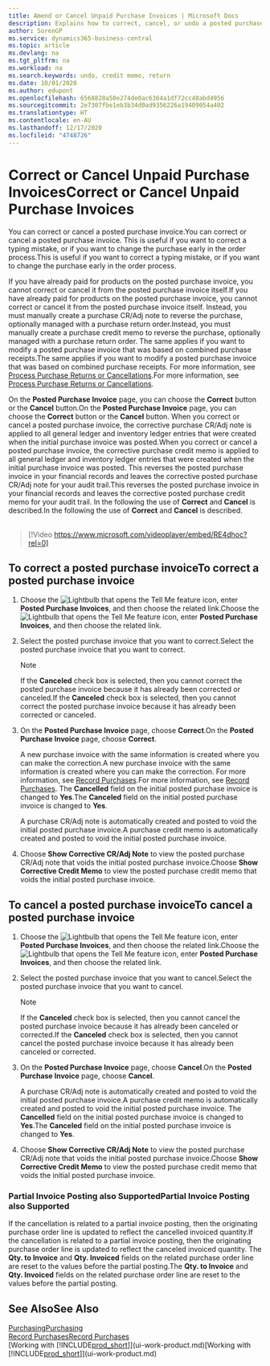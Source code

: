 ```yaml
---
title: Amend or Cancel Unpaid Purchase Invoices | Microsoft Docs
description: Explains how to correct, cancel, or undo a posted purchase invoice and automatically create a purchase CR/Adj Note.
author: SorenGP
ms.service: dynamics365-business-central
ms.topic: article
ms.devlang: na
ms.tgt_pltfrm: na
ms.workload: na
ms.search.keywords: undo, credit memo, return
ms.date: 10/01/2020
ms.author: edupont
ms.openlocfilehash: 6568828a50e274de0ac6364a1df72cc48abd4956
ms.sourcegitcommit: 2e7307fbe1eb3b34d0ad9356226a19409054a402
ms.translationtype: HT
ms.contentlocale: en-AU
ms.lasthandoff: 12/17/2020
ms.locfileid: "4748726"
---
```

# <a name="correct-or-cancel-unpaid-purchase-invoices"></a><span data-ttu-id="7c381-103">Correct or Cancel Unpaid Purchase Invoices</span><span class="sxs-lookup"><span data-stu-id="7c381-103">Correct or Cancel Unpaid Purchase Invoices</span></span>

<span data-ttu-id="7c381-104">You can correct or cancel a posted purchase invoice.</span><span class="sxs-lookup"><span data-stu-id="7c381-104">You can correct or cancel a posted purchase invoice.</span></span> <span data-ttu-id="7c381-105">This is useful if you want to correct a typing mistake, or if you want to change the purchase early in the order process.</span><span class="sxs-lookup"><span data-stu-id="7c381-105">This is useful if you want to correct a typing mistake, or if you want to change the purchase early in the order process.</span></span>

<span data-ttu-id="7c381-106">If you have already paid for products on the posted purchase invoice, you cannot correct or cancel it from the posted purchase invoice itself.</span><span class="sxs-lookup"><span data-stu-id="7c381-106">If you have already paid for products on the posted purchase invoice, you cannot correct or cancel it from the posted purchase invoice itself.</span></span> <span data-ttu-id="7c381-107">Instead, you must manually create a purchase CR/Adj note to reverse the purchase, optionally managed with a purchase return order.</span><span class="sxs-lookup"><span data-stu-id="7c381-107">Instead, you must manually create a purchase credit memo to reverse the purchase, optionally managed with a purchase return order.</span></span> <span data-ttu-id="7c381-108">The same applies if you want to modify a posted purchase invoice that was based on combined purchase receipts.</span><span class="sxs-lookup"><span data-stu-id="7c381-108">The same applies if you want to modify a posted purchase invoice that was based on combined purchase receipts.</span></span> <span data-ttu-id="7c381-109">For more information, see [Process Purchase Returns or Cancellations](purchasing-how-process-purchase-returns-cancellations.md).</span><span class="sxs-lookup"><span data-stu-id="7c381-109">For more information, see [Process Purchase Returns or Cancellations](purchasing-how-process-purchase-returns-cancellations.md).</span></span>

<span data-ttu-id="7c381-110">On the **Posted Purchase Invoice** page, you can choose the **Correct** button or the **Cancel** button.</span><span class="sxs-lookup"><span data-stu-id="7c381-110">On the **Posted Purchase Invoice** page, you can choose the **Correct** button or the **Cancel** button.</span></span> <span data-ttu-id="7c381-111">When you correct or cancel a posted purchase invoice, the corrective purchase CR/Adj note is applied to all general ledger and inventory ledger entries that were created when the initial purchase invoice was posted.</span><span class="sxs-lookup"><span data-stu-id="7c381-111">When you correct or cancel a posted purchase invoice, the corrective purchase credit memo is applied to all general ledger and inventory ledger entries that were created when the initial purchase invoice was posted.</span></span> <span data-ttu-id="7c381-112">This reverses the posted purchase invoice in your financial records and leaves the corrective posted purchase CR/Adj note for your audit trail.</span><span class="sxs-lookup"><span data-stu-id="7c381-112">This reverses the posted purchase invoice in your financial records and leaves the corrective posted purchase credit memo for your audit trail.</span></span> <span data-ttu-id="7c381-113">In the following the use of **Correct** and **Cancel** is described.</span><span class="sxs-lookup"><span data-stu-id="7c381-113">In the following the use of **Correct** and **Cancel** is described.</span></span>
<br><br>
> [!Video https://www.microsoft.com/videoplayer/embed/RE4dhoc?rel=0]

## <a name="to-correct-a-posted-purchase-invoice"></a><span data-ttu-id="7c381-114">To correct a posted purchase invoice</span><span class="sxs-lookup"><span data-stu-id="7c381-114">To correct a posted purchase invoice</span></span>
1. <span data-ttu-id="7c381-115">Choose the ![Lightbulb that opens the Tell Me feature](media/ui-search/search_small.png "Tell me what you want to do") icon, enter **Posted Purchase Invoices**, and then choose the related link.</span><span class="sxs-lookup"><span data-stu-id="7c381-115">Choose the ![Lightbulb that opens the Tell Me feature](media/ui-search/search_small.png "Tell me what you want to do") icon, enter **Posted Purchase Invoices**, and then choose the related link.</span></span>  
2. <span data-ttu-id="7c381-116">Select the posted purchase invoice that you want to correct.</span><span class="sxs-lookup"><span data-stu-id="7c381-116">Select the posted purchase invoice that you want to correct.</span></span>  

    > [!NOTE]  
    >   <span data-ttu-id="7c381-117">If the **Canceled** check box is selected, then you cannot correct the posted purchase invoice because it has already been corrected or canceled.</span><span class="sxs-lookup"><span data-stu-id="7c381-117">If the **Canceled** check box is selected, then you cannot correct the posted purchase invoice because it has already been corrected or canceled.</span></span>
3. <span data-ttu-id="7c381-118">On the **Posted Purchase Invoice** page, choose **Correct**.</span><span class="sxs-lookup"><span data-stu-id="7c381-118">On the **Posted Purchase Invoice** page, choose **Correct**.</span></span>

    <span data-ttu-id="7c381-119">A new purchase invoice with the same information is created where you can make the correction.</span><span class="sxs-lookup"><span data-stu-id="7c381-119">A new purchase invoice with the same information is created where you can make the correction.</span></span> <span data-ttu-id="7c381-120">For more information, see [Record Purchases](purchasing-how-record-purchases.md).</span><span class="sxs-lookup"><span data-stu-id="7c381-120">For more information, see [Record Purchases](purchasing-how-record-purchases.md).</span></span> <span data-ttu-id="7c381-121">The **Cancelled** field on the initial posted purchase invoice is changed to **Yes**.</span><span class="sxs-lookup"><span data-stu-id="7c381-121">The **Canceled** field on the initial posted purchase invoice is changed to **Yes**.</span></span>

    <span data-ttu-id="7c381-122">A purchase CR/Adj note is automatically created and posted to void the initial posted purchase invoice.</span><span class="sxs-lookup"><span data-stu-id="7c381-122">A purchase credit memo is automatically created and posted to void the initial posted purchase invoice.</span></span>
4. <span data-ttu-id="7c381-123">Choose **Show Corrective CR/Adj Note** to view the posted purchase CR/Adj note that voids the initial posted purchase invoice.</span><span class="sxs-lookup"><span data-stu-id="7c381-123">Choose **Show Corrective Credit Memo** to view the posted purchase credit memo that voids the initial posted purchase invoice.</span></span>

## <a name="to-cancel-a-posted-purchase-invoice"></a><span data-ttu-id="7c381-124">To cancel a posted purchase invoice</span><span class="sxs-lookup"><span data-stu-id="7c381-124">To cancel a posted purchase invoice</span></span>
1. <span data-ttu-id="7c381-125">Choose the ![Lightbulb that opens the Tell Me feature](media/ui-search/search_small.png "Tell me what you want to do") icon, enter **Posted Purchase Invoices**, and then choose the related link.</span><span class="sxs-lookup"><span data-stu-id="7c381-125">Choose the ![Lightbulb that opens the Tell Me feature](media/ui-search/search_small.png "Tell me what you want to do") icon, enter **Posted Purchase Invoices**, and then choose the related link.</span></span>  
2. <span data-ttu-id="7c381-126">Select the posted purchase invoice that you want to cancel.</span><span class="sxs-lookup"><span data-stu-id="7c381-126">Select the posted purchase invoice that you want to cancel.</span></span>

    > [!NOTE]  
    >   <span data-ttu-id="7c381-127">If the **Canceled** check box is selected, then you cannot cancel the posted purchase invoice because it has already been canceled or corrected.</span><span class="sxs-lookup"><span data-stu-id="7c381-127">If the **Canceled** check box is selected, then you cannot cancel the posted purchase invoice because it has already been canceled or corrected.</span></span>
3. <span data-ttu-id="7c381-128">On the **Posted Purchase Invoice** page, choose **Cancel**.</span><span class="sxs-lookup"><span data-stu-id="7c381-128">On the **Posted Purchase Invoice** page, choose **Cancel**.</span></span>

    <span data-ttu-id="7c381-129">A purchase CR/Adj note is automatically created and posted to void the initial posted purchase invoice.</span><span class="sxs-lookup"><span data-stu-id="7c381-129">A purchase credit memo is automatically created and posted to void the initial posted purchase invoice.</span></span> <span data-ttu-id="7c381-130">The **Cancelled** field on the initial posted purchase invoice is changed to **Yes**.</span><span class="sxs-lookup"><span data-stu-id="7c381-130">The **Canceled** field on the initial posted purchase invoice is changed to **Yes**.</span></span>
4. <span data-ttu-id="7c381-131">Choose **Show Corrective CR/Adj Note** to view the posted purchase CR/Adj note that voids the initial posted purchase invoice.</span><span class="sxs-lookup"><span data-stu-id="7c381-131">Choose **Show Corrective Credit Memo** to view the posted purchase credit memo that voids the initial posted purchase invoice.</span></span>

### <a name="partial-invoice-posting-also-supported"></a><span data-ttu-id="7c381-132">Partial Invoice Posting also Supported</span><span class="sxs-lookup"><span data-stu-id="7c381-132">Partial Invoice Posting also Supported</span></span>
<span data-ttu-id="7c381-133">If the cancellation is related to a partial invoice posting, then the originating purchase order line is updated to reflect the cancelled invoiced quantity.</span><span class="sxs-lookup"><span data-stu-id="7c381-133">If the cancellation is related to a partial invoice posting, then the originating purchase order line is updated to reflect the canceled invoiced quantity.</span></span> <span data-ttu-id="7c381-134">The **Qty. to Invoice** and **Qty. Invoiced** fields on the related purchase order line are reset to the values before the partial posting.</span><span class="sxs-lookup"><span data-stu-id="7c381-134">The **Qty. to Invoice** and **Qty. Invoiced** fields on the related purchase order line are reset to the values before the partial posting.</span></span>

## <a name="see-also"></a><span data-ttu-id="7c381-135">See Also</span><span class="sxs-lookup"><span data-stu-id="7c381-135">See Also</span></span>
[<span data-ttu-id="7c381-136">Purchasing</span><span class="sxs-lookup"><span data-stu-id="7c381-136">Purchasing</span></span>](purchasing-manage-purchasing.md)  
[<span data-ttu-id="7c381-137">Record Purchases</span><span class="sxs-lookup"><span data-stu-id="7c381-137">Record Purchases</span></span>](purchasing-how-record-purchases.md)  
<span data-ttu-id="7c381-138">[Working with [!INCLUDE[prod_short](includes/prod_short.md)]](ui-work-product.md)</span><span class="sxs-lookup"><span data-stu-id="7c381-138">[Working with [!INCLUDE[prod_short](includes/prod_short.md)]](ui-work-product.md)</span></span>
